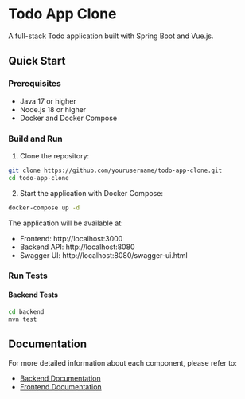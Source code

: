 # Todo App Clone

A full-stack Todo application built with Spring Boot and Vue.js.

## Quick Start

### Prerequisites
- Java 17 or higher
- Node.js 18 or higher
- Docker and Docker Compose

### Build and Run

1. Clone the repository:
```bash
git clone https://github.com/yourusername/todo-app-clone.git
cd todo-app-clone
```

2. Start the application with Docker Compose:
```bash
docker-compose up -d
```

The application will be available at:
- Frontend: http://localhost:3000
- Backend API: http://localhost:8080
- Swagger UI: http://localhost:8080/swagger-ui.html

### Run Tests

#### Backend Tests
```bash
cd backend
mvn test
```

## Documentation

For more detailed information about each component, please refer to:
- [Backend Documentation](backend/README.md)
- [Frontend Documentation](frontend/README.md)
